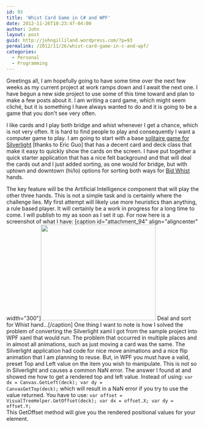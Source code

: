 ```yaml
---
id: 93
title: 'Whist Card Game in C# and WPF'
date: 2012-11-26T10:23:47-04:00
author: John
layout: post
guid: http://johngilliland.wordpress.com/?p=93
permalink: /2012/11/26/whist-card-game-in-c-and-wpf/
categories:
  - Personal
  - Programming
---
```

Greetings all,  I am hopefully going to have some time over the next few weeks as my current project at work ramps down and I await the next one.  I have begun a new side project to use some of this time toward and plan to make a few posts about it.  I am writing a card game, which might seem cliché, but it is something I have always wanted to do and it is going to be a game that you don't see very often. 

I like cards and I play both bridge and whist whenever I get a chance, which is not very often.  It is hard to find people to play and consequently I want a computer game to play.  I am going to start with a base <a href="https://github.com/Eric-Guo/silverlight-cards-game">solitaire game for Silverlight</a> [thanks to Eric Guo] that has a decent card and deck class that make it easy to quickly show the cards on the screen.  I have put together a quick starter application that has a nice felt background and that will deal the cards out and I just added sorting, as one would for bridge, but with uptown and downtown (hi/lo) options for sorting both ways for <a href="http://en.wikipedia.org/wiki/Bid_whist" title="Bid Whist" target="_blank">Bid Whist</a> hands.

The key feature will be the Artificial Intelligence component that will play the other three hands.  This is not a simple task and is certainly where the challenge lies.  My first attempt will likely use more heuristics than anything, a rule based player.  It will certainly be a work in progress for a long time to come.  I will publish to my <a href="https://github.com/elusive" title="GitHub account" target="_blank"></a> as soon as I set it up.  For now here is a screenshot of what I have:
[caption id="attachment_94" align="aligncenter" width="300"]<a href="https://johngilliland.net/wp-content/uploads/2012/11/whistle_one.png"><img src="https://johngilliland.net/wp-content/uploads/2012/11/whistle_one.png?w=300" alt="" title="Dealt and sorted" width="300" height="250" class="size-medium wp-image-94" /></a> Deal and sort for Whist hand...[/caption]
One thing I want to note is how I solved the problem of converting the Silverlight xaml I got from the sample project into WPF xaml that would run.  The problem that occurred in multiple places and in almost all animations, such as just moving a card was the same.  The Silverlight application had code for nice move animations and a nice flip animation that I am planning to reuse.  But, in WPF you must have a valid, preset Top and Left value on the item you wish to manipulate.  This is not so in Silverlight and causes a common NaN error.  The answer I found at <a href="http://stackoverflow.com/questions/669071/canvas-gettop-returning-nan" title="Stackoverflow"></a> and showed me how to get a rendered top and left value.  Instead of using:
<code>var dx = Canvas.GetLeft(deck);
var dy = CanvasGetTop(deck);</code>
which will result in a NaN error if you try to use the value returned.  You have to use:
<code>var offset = VisualTreeHelper.GetOffset(deck);
var dx = offset.X;
var dy = offset.Y;
</code>
This GetOffset method will give you the rendered positional values for your element.  